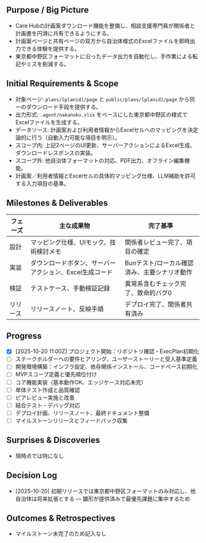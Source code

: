 ## Purpose / Big Picture

- Care Hubの計画案ダウンロード機能を整備し、相談支援専門員が関係者と計画書を円滑に共有できるようにする。
- 計画案ページと共有ページの双方から自治体様式のExcelファイルを即時出力できる体験を提供する。
- 東京都中野区フォーマットに沿ったデータ出力を自動化し、手作業による転記やミスを削減する。

## Initial Requirements & Scope

- 対象ページ: `plans/[planid]/page` と `public/plans/[planid]/page` から同一のダウンロード手段を提供する。
- 出力形式: `.agent/nakanoku.xlsx` をベースにした東京都中野区の様式でExcelファイルを生成する。
- データソース: 計画案および利用者情報からExcelセルへのマッピングを決定論的に行う（自動入力可能な項目を明示）。
- スコープ内: 上記2ページのUI更新、サーバーアクションによるExcel生成、ダウンロードレスポンスの実装。
- スコープ外: 他自治体フォーマットの対応、PDF出力、オフライン編集機能。
- <unclear> 計画案／利用者情報とExcelセルの具体的マッピング仕様、LLM補助を許可する入力項目の基準。

## Milestones & Deliverables

| フェーズ | 主な成果物 | 完了基準 |
|-----------|-------------|-----------|
| 設計 | マッピング仕様、UIモック、技術検討メモ | 関係者レビュー完了、<unclear>項目の確定 |
| 実装 | ダウンロードボタン、サーバーアクション、Excel生成コード | Bunテスト/ローカル確認済み、主要シナリオ動作 |
| 検証 | テストケース、手動検証記録 | 異常系含むチェック完了、致命的バグ0 |
| リリース | リリースノート、反映手順 | デプロイ完了、関係者共有済み |

## Progress

- [x] [2025-10-20 11:00Z] プロジェクト開始：リポジトリ確認・ExecPlan初期化
- [ ] ステークホルダーへの要件ヒアリング、ユーザーストーリーと受入基準定義
- [ ] 開発環境構築：インフラ設定、依存関係インストール、コードベース初期化
- [ ] MVPスコープ定義と優先順位付け
- [ ] コア機能実装（基本動作OK、エッジケース対応未完）
- [ ] 単体テスト作成と品質確認
- [ ] ピアレビュー実施と改善
- [ ] 結合テスト・デバッグ対応
- [ ] デプロイ計画、リリースノート、最終ドキュメント整備
- [ ] マイルストーンリリースとフィードバック収集

## Surprises & Discoveries

- 現時点では特になし

## Decision Log

- [2025-10-20] 初期リリースでは東京都中野区フォーマットのみ対応し、他自治体は将来拡張とする — 雛形が提供済みで最優先課題に集中するため

## Outcomes & Retrospectives

- マイルストーン未完了のため記入なし
